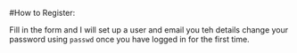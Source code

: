 #How to Register:

Fill in the form and I will set up a user and email you teh details change your password using `passwd` once you have logged in for the first time.
